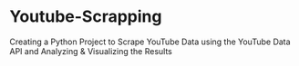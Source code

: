# Youtube-Scrapping
Creating a Python Project to Scrape YouTube Data using the YouTube Data API and Analyzing &amp; Visualizing the Results

